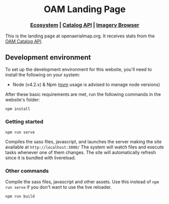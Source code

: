 
<h1 align="center">OAM Landing Page</h1>

<div align="center">
  <h3>
  <a href="https://docs.openaerialmap.org/ecosystem/getting-started">Ecosystem</a>
  <span> | </span>
  <a href="https://github.com/hotosm/oam-catalog">Catalog API</a>
  <span> | </span>
  <a href="https://github.com/hotosm/oam-browser">Imagery Browser</a>
  </h3>
</div>

This is the landing page at openaerialmap.org. It receives stats from the [OAM Catalog API](https://github.com/hotosm/oam-catalog).

## Development environment
To set up the development environment for this website, you'll need to install the following on your system:

- Node (v4.2.x) & Npm ([nvm](https://github.com/creationix/nvm) usage is advised to manage node versions)


After these basic requirements are met, run the following commands in the website's folder:
```
npm install
```

### Getting started

```
npm run serve
```
Compiles the sass files, javascript, and launches the server making the site available at `http://localhost:3000/`
The system will watch files and execute tasks whenever one of them changes.
The site will automatically refresh since it is bundled with livereload.

### Other commands
Compile the sass files, javascript and other assets. Use this instead of `npm run serve` if you don't want to use the live reloader.

```
npm run build
```
